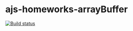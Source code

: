 # ajs-homeworks-arrayBuffer
[![Build status](https://ci.appveyor.com/api/projects/status/hev7je5ruy8qy53q?svg=true)](https://ci.appveyor.com/project/lioness1741/ajs-homeworks-arrayBuffer)